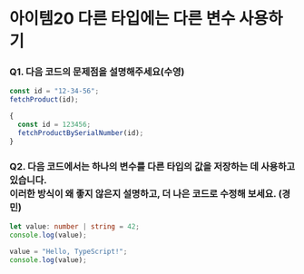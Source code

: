 # 아이템20 다른 타입에는 다른 변수 사용하기

### Q1. 다음 코드의 문제점을 설명해주세요(수영)

```ts
const id = "12-34-56";
fetchProduct(id);

{
  const id = 123456;
  fetchProductBySerialNumber(id);
}
```

### Q2. 다음 코드에서는 하나의 변수를 다른 타입의 값을 저장하는 데 사용하고 있습니다. <br/>이러한 방식이 왜 좋지 않은지 설명하고, 더 나은 코드로 수정해 보세요. (경민)

```ts
let value: number | string = 42;
console.log(value);

value = "Hello, TypeScript!";
console.log(value);
```
